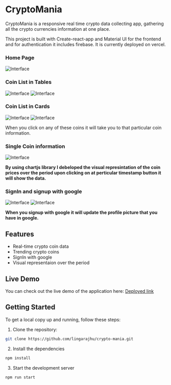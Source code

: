 # CryptoMania

CryptoMania is a responsive real time crypto data collecting app, gathering all the crypto currencies information at one place.

This project is built with Create-react-app and Material UI for the frontend and for authentication it includes firebase. It is currently deployed on vercel.

### Home Page

![Interface](https://github.com/lingarajhu/Netflix-GPT/assets/159787794/37b2136e-9023-4116-80ac-b4706e155379)

### Coin List in Tables

![Interface](https://github.com/lingarajhu/Netflix-GPT/assets/159787794/973c36e4-7c25-404d-9fcd-43f999ee5be0)
![Interface](https://github.com/lingarajhu/Netflix-GPT/assets/159787794/1b6e6fc2-0e97-4575-bfb6-261b298d57c6)

### Coin List in Cards

![Interface](https://github.com/lingarajhu/Netflix-GPT/assets/159787794/de0a361e-1149-4546-9812-eec81415930d)
![Interface](https://github.com/lingarajhu/Netflix-GPT/assets/159787794/042f8b1d-8d00-4b46-807d-dbd41dfd6e83)

When you click on any of these coins it will take you to that particular coin information.

### Single Coin information

![Interface](https://github.com/lingarajhu/Netflix-GPT/assets/159787794/741ca18a-c25b-4ad7-b413-421cc0dec8dc)

**By using chartjs library I debeloped the visual represintation of the coin prices over the period upon clicking on at perticular timestamp button it will show the data.**

### SignIn and signup with google

![Interface](https://github.com/lingarajhu/Netflix-GPT/assets/159787794/965457e0-19a1-4cb1-a2d1-f2569de45045)
![Interface](https://github.com/lingarajhu/Netflix-GPT/assets/159787794/beae5bf9-1097-48c7-9b57-6934fcfc8070)

**When you signup with google it will update the profile picture that you have in google.**

## Features

- Real-time crypto coin data
- Trending crypto coins
- SignIn with google
- Visual representaion over the period

## Live Demo

You can check out the live demo of the application here: [Deployed link](https://crypto-mania-2024.vercel.app/)

## Getting Started

To get a local copy up and running, follow these steps:

1. Clone the repository:

```bash
git clone https://github.com/lingarajhu/crypto-mania.git
```

2. Install the dependencies

```bash
npm install
```

3. Start the development server

```bash
npm run start

```
